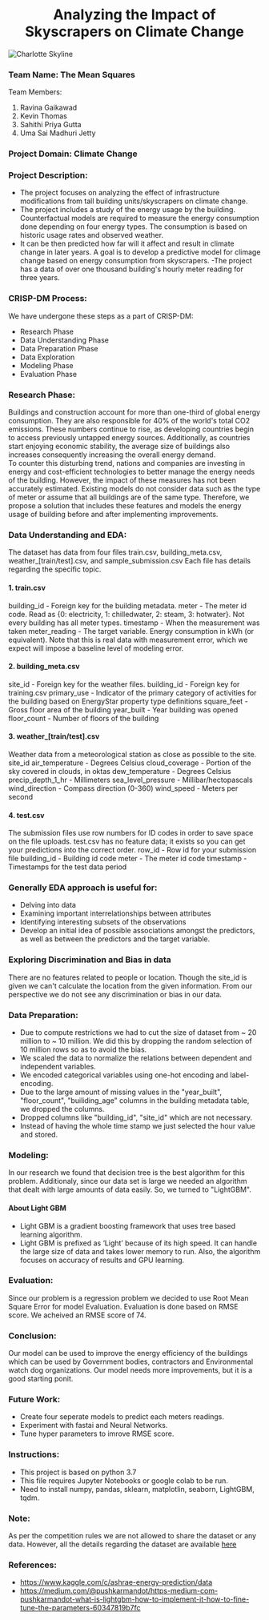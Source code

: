 <h1 align = "center"> Analyzing the Impact of Skyscrapers on Climate Change </h1>

![Charlotte Skyline](https://v1019.com/wp-content/uploads/sites/51/2018/01/Charlotte-Skyline.jpg) <br>

### Team Name: The Mean Squares <br>

Team Members:
1. Ravina Gaikawad
2. Kevin Thomas
3. Sahithi Priya Gutta
4. Uma Sai Madhuri Jetty

### Project Domain: Climate Change <br>

### Project Description: <br>
- The project focuses on analyzing  the effect of infrastructure modifications from tall building units/skyscrapers on climate change.
- The project includes a study of the energy usage  by the building. Counterfactual models are required to measure the energy consumption done depending on four energy types. The consumption is based on historic usage rates and observed weather.
- It can be then predicted how far will it affect and result in climate change in later years. A goal is to develop a predictive model  for climage change based on energy consumption from skyscrapers.
-The project has a data of over one thousand building's hourly meter reading for three years.
	
### CRISP-DM Process: <br>
We have undergone these steps as a part of CRISP-DM:
- Research Phase
- Data Understanding Phase
- Data Preparation Phase
- Data Exploration
- Modeling Phase
- Evaluation Phase	

### Research Phase: <br>
Buildings and construction account for more than one-third of global energy consumption. They are also responsible for 40% of the world's total CO2 emissions. These numbers continue to rise, as developing countries begin to access previously untapped energy sources. Additionally, as countries start enjoying economic stability, the average size of buildings also increases consequently increasing the overall energy demand.
<br> To counter this disturbing trend, nations and companies are investing in energy and cost-efficient technologies to better manage the energy needs of the building. However, the impact of these measures has not been accurately estimated. Existing models do not consider data such as the type of meter or assume that all buildings are of the same type. Therefore, we propose a solution that includes these features and models the energy usage of building before and after implementing improvements.
	
### Data Understanding and EDA: <br>
The dataset has data from four files train.csv, building_meta.csv, weather_[train/test].csv, and sample_submission.csv
Each file has details regarding the specific topic.


#### 1. train.csv

building_id - Foreign key for the building metadata.
meter - The meter id code. Read as {0: electricity, 1: chilledwater, 2: steam, 3: hotwater}. Not every building has all meter types.
timestamp - When the measurement was taken
meter_reading - The target variable. Energy consumption in kWh (or equivalent). Note that this is real data with measurement error, which we expect will impose a baseline level of modeling error.


#### 2. building_meta.csv

site_id - Foreign key for the weather files.
building_id - Foreign key for training.csv
primary_use - Indicator of the primary category of activities for the building based on EnergyStar property type definitions
square_feet - Gross floor area of the building
year_built - Year building was opened
floor_count - Number of floors of the building
	
	
#### 3. weather_[train/test].csv

Weather data from a meteorological station as close as possible to the site.
site_id
air_temperature - Degrees Celsius
cloud_coverage - Portion of the sky covered in clouds, in oktas
dew_temperature - Degrees Celsius
precip_depth_1_hr - Millimeters
sea_level_pressure - Millibar/hectopascals
wind_direction - Compass direction (0-360)
wind_speed - Meters per second
	
	
#### 4. test.csv

The submission files use row numbers for ID codes in order to save space on the file uploads. test.csv has no feature data; it exists so you can get your predictions into the correct order.
row_id - Row id for your submission file
building_id - Building id code
meter - The meter id code
timestamp - Timestamps for the test data period
	
	
### Generally EDA approach is useful for: <br>
- Delving into data
- Examining important interrelationships between attributes
- Identifying interesting subsets of the observations
- Develop an initial idea of possible associations amongst the predictors, as well as between the predictors and the target variable.

### Exploring Discrimination and Bias in data <br>
There are no features related to people or location. Though the site_id is given we can't calculate the location from the given information. From our perspective we do not see any discrimination or bias in our data.

### Data Preparation: <br>
- Due to compute restrictions we had to cut the size of dataset from ~ 20 million to ~ 10 million. We did this by dropping the random selection of 10 million rows so as to avoid the bias.
- We scaled the data to normalize the relations between dependent and independent variables.
- We encoded categorical variables using one-hot encoding and label-encoding.
- Due to the large amount of missing values in the "year_built", "floor_count", "builiding_age" columns in the building metadata table, we dropped the columns.
- Dropped columns like "building_id", "site_id" which are not necessary.
- Instead of having the whole time stamp we just selected the hour value and stored. 

### Modeling: <br>
In our research we found that decision tree is the best algorithm for this problem. Additionaly, since our data set is large we needed an algorithm that dealt with large amounts of data easily. So, we turned to "LightGBM".

#### About Light GBM
- Light GBM is a gradient boosting framework that uses tree based learning algorithm.
- Light GBM is prefixed as ‘Light’ because of its high speed. It can handle the large size of data and takes lower memory to run. Also, the algorithm focuses on accuracy of results and GPU learning.

### Evaluation: <br>
Since our problem is a regression problem we decided to use Root Mean Square Error for model Evaluation. Evaluation is done based on RMSE score. We acheived an RMSE score of 74. 

### Conclusion: <br>
Our model can be used to improve the energy efficiency of the buildings which can be used by Government bodies, contractors and Environmental watch dog organizations. Our model needs more improvements, but it is a good starting ponit.

### Future Work: <br>
- Create four seperate models to predict each meters readings.
- Experiment with fastai and Neural Networks.
- Tune hyper parameters to imrove RMSE score.

### Instructions: <br>
- This project is based on python 3.7
- This file requires Jupyter Notebooks or google colab to be run.
- Need to install numpy, pandas, sklearn, matplotlin, seaborn, LightGBM, tqdm.

### Note: <br>
As per the competition rules we are not allowed to share the dataset or any data. However, all the details regarding the dataset are available [here](https://www.kaggle.com/c/ashrae-energy-prediction/overview)

### References: <br>
- https://www.kaggle.com/c/ashrae-energy-prediction/data
- https://medium.com/@pushkarmandot/https-medium-com-pushkarmandot-what-is-lightgbm-how-to-implement-it-how-to-fine-tune-the-parameters-60347819b7fc
